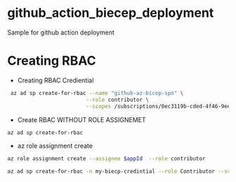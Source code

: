 # github_action_biecep_deployment
Sample for github action deployment

# Creating RBAC

* Creating RBAC Crediential 

```bash
 az ad sp create-for-rbac --name "github-az-bicep-spn" \
                         --role contributor \
                         --scopes /subscriptions/0ec3119b-cded-4f46-9ee6-73b6016116ba/resourceGroups/bicep-dev-eus-rg
```

* Create RBAC WITHOUT ROLE ASSIGNEMET

```bash 
az ad sp create-for-rbac
```

* az role assignment create

```bash 
az role assignment create --assignee $appId  --role contributor

```

```bash 
az ad sp create-for-rbac -n my-biecp-credintial --role Contributor --scopes /subscriptions/0ec3119b-cded-4f46-9ee6-73b6016116ba/resourceGroups/bicep-dev-eus-rg --sdk-auth
```
